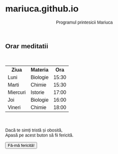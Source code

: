 # mariuca.github.io
<!DOCTYPE html>
<html lang="ro">
<head>
  <meta charset="UTF-8">
  <meta name="viewport" content="width=device-width, initial-scale=1.0">
  <title>Programul printesicii Mariuca</title>
  <link rel="stylesheet" href="sitewow.css">
  <style>
        @import url('https://fonts.googleapis.com/css2?family=Walt+Disney+Script&display=swap');
        body {
            font-family: 'Walt Disney Script', sans-serif;
        }
        table {
            margin-top: 50px;
        }
        #textContainer {
            margin-top: 50px;
        }
        #imagineContainer {
            display: none;
            margin-top: 20px;
        }
        #orarMeditatii {
            font-size: 18px;
            font-weight: bold;
            margin-top: 20px;
            color: #333;
        }
    </style>
  <script>
        function afiseazaImagine() {
            var container = document.getElementById("imagineContainer");
            container.innerHTML = '<a href="https://drive.google.com/file/d/13edSwOqcl1pjbwpDIs9lMTu3JE9GnZ37/view?usp=sharing" target="_blank"><img src="https://drive.google.com/uc?id=13edSwOqcl1pjbwpDIs9lMTu3JE9GnZ37" alt="Imagine Fericire"></a>';
            container.style.display = "block";
        }
    </script>
</head>
<body>

<header>Programul printesicii Mariuca</header>
<h2>Orar meditatii</h2>
<table>
  <tr>
    <th>Ziua</th>
    <th>Materia</th>
    <th>Ora</th>
  </tr>
  <tr>
    <td>Luni</td>
    <td>Biologie</td>
    <td>15:30</td>
  </tr>
  <tr>
    <td>Marti</td>
    <td>Chimie</td>
    <td>15:30</td>
  </tr>
  <tr>
    <td>Miercuri</td>
    <td>Istorie</td>
    <td>17:00</td>
  </tr>
  <tr>
    <td>Joi</td>
    <td>Biologie</td>
    <td>16:00</td>
  </tr>
  <tr>
    <td>Vineri</td>
    <td>Chimie</td>
    <td>18:00</td>
  </tr>
</table>


<div id="textContainer">
  <p>Dacă te simți tristă și obosită, <br> Apasă pe acest buton să fii fericită.</p>
  <button onclick="afiseazaImagine()">Fă-mă fericită!</button>

</div>

<div id="imagineContainer"></div>

</body>
</html>


